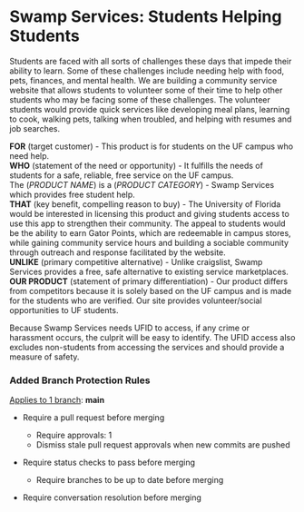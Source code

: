 # Swamp Services: Students Helping Students
Students are faced with all sorts of challenges these days that impede their ability to learn. Some of these challenges include needing help with food, pets, finances, and mental health. We are building a community service website that allows students to volunteer some of their time to help other students who may be facing some of these challenges. The volunteer students would provide quick services like developing meal plans, learning to cook, walking pets, talking when troubled, and helping with resumes and job searches.

**FOR** (target customer) - This product is for students on the UF campus who need help.<br />
**WHO** (statement of the need or opportunity) - It fulfills the needs of students for a safe, reliable, free service on the UF campus. <br />
The (*PRODUCT NAME*) is a (*PRODUCT CATEGORY*) - Swamp Services which provides free student help. <br />
**THAT** (key benefit, compelling reason to buy) - The University of Florida would be interested in licensing this product and giving students access to use this app to strengthen their community. The appeal to students would be the ability to earn Gator Points, which are redeemable in campus stores, while gaining community service hours and building a sociable community through outreach and response facilitated by the website. <br />
**UNLIKE** (primary competitive alternative) - Unlike craigslist, Swamp Services provides a free, safe alternative to existing service marketplaces. <br />
**OUR PRODUCT** (statement of primary differentiation) - Our product differs from competitors because it is solely based on the UF campus and is made for the students who are verified. Our site provides volunteer/social opportunities to UF students.<br />

Because Swamp Services needs UFID to access, if any crime or harassment occurs, the culprit will be easy to identify. The UFID access also excludes non-students from accessing the services and should provide a measure of safety.

### Added Branch Protection Rules

<ins>Applies to 1 branch</ins>:  **main**

- Require a pull request before merging
    - Require approvals: 1
    - Dismiss stale pull request approvals when new commits are pushed

- Require status checks to pass before merging
    - Require branches to be up to date before merging

- Require conversation resolution before merging


